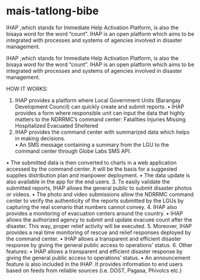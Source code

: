 # mais-tatlong-bibe
IHAP ,which stands for Immediate Help Activation Platform, is also the bisaya word for the word “count”.  IHAP is an open platform which aims to be integrated with processes and systems of agencies involved in disaster management. 



IHAP ,which stands for Immediate Help Activation Platform, is also the bisaya word for the word “count”. 
IHAP is an open platform which aims to be integrated with processes and systems of agencies involved in disaster management. 

HOW IT WORKS:
1. IHAP provides a platform where Local Government Units (Barangay Development Council) can quickly create and submit reports.
•	IHAP provides a form where responsible unit can input the data that highly matters to the NDRRMC’s command center:
	Fatalities
	Injuries
	Missing
	Hospitalized
	Evacuated
	Sheltered
2. IHAP provides the command center with summarized data which helps in making decisions.  
•	An SMS message containing a summary from the LGU to the command center through Globe Labs SMS API. 

•	The submitted data is then converted to charts in a web application accessed by the command center. It will be the basis for a suggested supplies distribution plan and manpower deployment.
•	The data update is also available in the app for the end users.
3. To easily validate the submitted reports, IHAP allows the general public to submit disaster photos or videos.
•	The photo and video submissions allow the NDRRMC command center to verify the authenticity of the reports submitted by the LGUs by capturing the real scenario that numbers cannot convey.
 4. IHAP also provides a monitoring of evacuation centers around the country.
•	IHAP allows the authorized agency to submit and update evacuee count after the disaster. This way, proper relief activity will be executed. 
5. Moreover, IHAP provides a real time monitoring of rescue and relief responses deployed by the command center. 
•	IHAP allows a transparent and efficient disaster response by giving the general public access to operations’ status.
6. Other features:
•	IHAP allows a transparent and efficient disaster response by giving the general public access to operations’ status.
•	An announcement feature is also included in the IHAP. It provides information to end users based on feeds from reliable sources (i.e. DOST, Pagasa, Phivolcs etc.)







	


	


